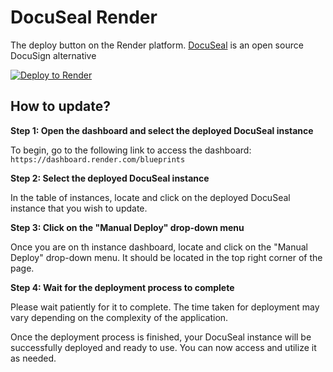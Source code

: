 # DocuSeal Render

The deploy button on the Render platform. [DocuSeal](https://www.docuseal.com/) is an open source DocuSign alternative

[![Deploy to Render](https://render.com/images/deploy-to-render-button.svg)](https://render.com/deploy?repo=https://github.com/docusealco/docuseal-render)

## How to update?

**Step 1: Open the dashboard and select the deployed DocuSeal instance**

To begin, go to the following link to access the dashboard: `https://dashboard.render.com/blueprints`

**Step 2: Select the deployed DocuSeal instance**

In the table of instances, locate and click on the deployed DocuSeal instance that you wish to update.

**Step 3: Click on the "Manual Deploy" drop-down menu**

Once you are on th instance dashboard, locate and click on the "Manual Deploy" drop-down menu. It should be located in the top right corner of the page.

**Step 4: Wait for the deployment process to complete**

Please wait patiently for it to complete. The time taken for deployment may vary depending on the complexity of the application.

Once the deployment process is finished, your DocuSeal instance will be successfully deployed and ready to use. You can now access and utilize it as needed.

